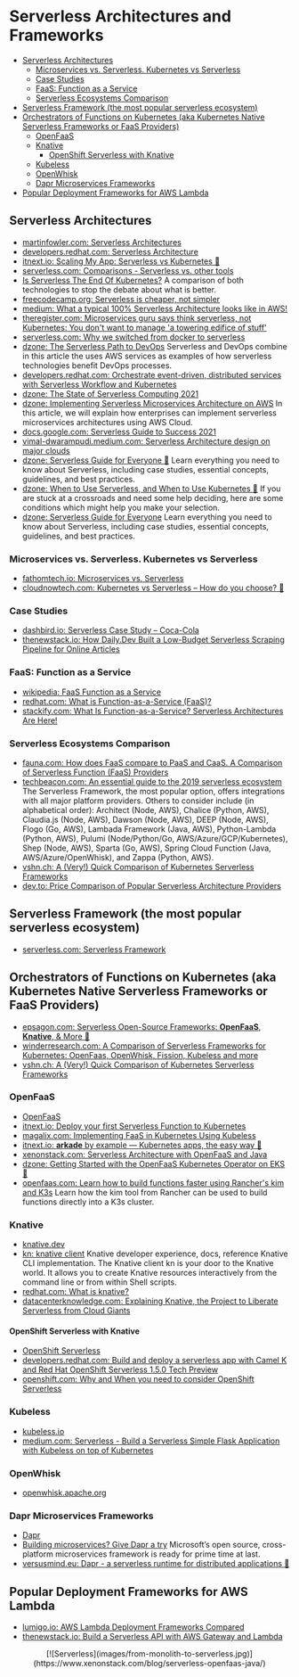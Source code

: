 # Serverless Architectures and Frameworks
- [Serverless Architectures](#serverless-architectures)
	- [Microservices vs. Serverless. Kubernetes vs Serverless](#microservices-vs-serverless-kubernetes-vs-serverless)
	- [Case Studies](#case-studies)
	- [FaaS: Function as a Service](#faas-function-as-a-service)
	- [Serverless Ecosystems Comparison](#serverless-ecosystems-comparison)
- [Serverless Framework (the most popular serverless ecosystem)](#serverless-framework-the-most-popular-serverless-ecosystem)
- [Orchestrators of Functions on Kubernetes (aka Kubernetes Native Serverless Frameworks or FaaS Providers)](#orchestrators-of-functions-on-kubernetes-aka-kubernetes-native-serverless-frameworks-or-faas-providers)
	- [OpenFaaS](#openfaas)
	- [Knative](#knative)
		- [OpenShift Serverless with Knative](#openshift-serverless-with-knative)
	- [Kubeless](#kubeless)
	- [OpenWhisk](#openwhisk)
	- [Dapr Microservices Frameworks](#dapr-microservices-frameworks)
- [Popular Deployment Frameworks for AWS Lambda](#popular-deployment-frameworks-for-aws-lambda)

## Serverless Architectures
* [martinfowler.com: Serverless Architectures](https://martinfowler.com/articles/serverless.html)
* [developers.redhat.com: Serverless Architecture](https://developers.redhat.com/topics/serverless-architecture/)
* [itnext.io: Scaling My App: Serverless vs Kubernetes 🌟](https://itnext.io/scaling-my-app-serverless-vs-kubernetes-cdb8adf446e1)
* [serverless.com: Comparisons - Serverless vs. other tools](https://www.serverless.com/learn/comparisons/)
* [Is Serverless The End Of Kubernetes?](https://towardsdatascience.com/kubernetes-serverless-differences-84699f370609) A comparison of both technologies to stop the debate about what is better.
* [freecodecamp.org: Serverless is cheaper, not simpler](https://www.freecodecamp.org/news/serverless-is-cheaper-not-simpler-a10c4fc30e49/)
* [medium: What a typical 100% Serverless Architecture looks like in AWS!](https://medium.com/serverless-transformation/what-a-typical-100-serverless-architecture-looks-like-in-aws-40f252cd0ecb)
* [theregister.com: Microservices guru says think serverless, not Kubernetes: You don't want to manage 'a towering edifice of stuff'](https://www.theregister.com/2020/09/22/microservices_talk_gotopia/)
* [serverless.com: Why we switched from docker to serverless](https://www.serverless.com/blog/why-we-switched-from-docker-to-serverless)
* [dzone: The Serverless Path to DevOps](https://dzone.com/articles/the-serverless-path-to-devops) Serverless and DevOps combine in this article the uses AWS services as examples of how serverless technologies benefit DevOps processes.
* [developers.redhat.com: Orchestrate event-driven, distributed services with Serverless Workflow and Kubernetes](https://developers.redhat.com/blog/2020/11/26/event-driven-distributed-service-orchestration-with-serverless-workflow/)
* [dzone: The State of Serverless Computing 2021](https://dzone.com/articles/the-state-of-serverless-computing-2021)
* [dzone: Implementing Serverless Microservices Architecture on AWS](https://dzone.com/articles/implementing-serverless-microservices-architecture) In this article, we will explain how enterprises can implement serverless microservices architectures using AWS Cloud.
* [docs.google.com: Serverless Guide to Success 2021](https://docs.google.com/document/u/0/d/1VEkUvTbqxfC1XyVGb2Z3DtEk9NA1M6PJpeCqEYRATLM/mobilebasic)
* [vimal-dwarampudi.medium.com: Serverless Architecture design on major clouds](https://vimal-dwarampudi.medium.com/serverless-architecture-design-on-major-clouds-8c53c2aa62d2)
* [dzone: Serverless Guide for Everyone 🌟](https://dzone.com/articles/serverless-guide-for-everyone) Learn everything you need to know about Serverless, including case studies, essential concepts, guidelines, and best practices.
* [dzone: When to Use Serverless, and When to Use Kubernetes 🌟](https://dzone.com/articles/when-to-use-serverless-when-to-use-kubernetes) If you are stuck at a crossroads and need some help deciding, here are some conditions which might help you make your selection.
* [dzone: Serverless Guide for Everyone](https://dzone.com/articles/serverless-guide-for-everyone) Learn everything you need to know about Serverless, including case studies, essential concepts, guidelines, and best practices.

### Microservices vs. Serverless. Kubernetes vs Serverless
* [fathomtech.io: Microservices vs. Serverless](https://fathomtech.io/blog/microservices-vs-serverless/)
* [cloudnowtech.com: Kubernetes vs Serverless – How do you choose? 🌟](https://www.cloudnowtech.com/blog/kubernetes-vs-serverless-how-do-you-choose/)

### Case Studies
* [dashbird.io: Serverless Case Study – Coca-Cola](https://dashbird.io/blog/serverless-case-study-coca-cola/)
* [thenewstack.io: How Daily.Dev Built a Low-Budget Serverless Scraping Pipeline for Online Articles](https://thenewstack.io/how-daily-dev-built-a-low-budget-serverless-scraping-pipeline-for-online-articles/)

### FaaS: Function as a Service
* [wikipedia: FaaS Function as a Service](https://en.wikipedia.org/wiki/Function_as_a_service)
* [redhat.com: What is Function-as-a-Service (FaaS)?](https://www.redhat.com/en/topics/cloud-native-apps/what-is-faas)
* [stackify.com: What Is Function-as-a-Service? Serverless Architectures Are Here!](https://stackify.com/function-as-a-service-serverless-architecture/)

### Serverless Ecosystems Comparison
* [fauna.com: How does FaaS compare to PaaS and CaaS. A Comparison of Serverless Function (FaaS) Providers](https://fauna.com/blog/comparison-faas-providers)
* [techbeacon.com: An essential guide to the 2019 serverless ecosystem](https://techbeacon.com/enterprise-it/essential-guide-2019-serverless-ecosystem) The Serverless Framework, the most popular option, offers integrations with all major platform providers. Others to consider include (in alphabetical order): Architect (Node, AWS), Chalice (Python, AWS), Claudia.js (Node, AWS), Dawson (Node, AWS), DEEP (Node, AWS), Flogo (Go, AWS), Lambada Framework (Java, AWS), Python-Lambda (Python, AWS), Pulumi (Node/Python/Go, AWS/Azure/GCP/Kubernetes), Shep (Node, AWS), Sparta (Go, AWS), Spring Cloud Function (Java, AWS/Azure/OpenWhisk), and Zappa (Python, AWS).
* [vshn.ch: A (Very!) Quick Comparison of Kubernetes Serverless Frameworks](https://www.vshn.ch/en/blog/a-very-quick-comparison-of-kubernetes-serverless-frameworks/)
* [dev.to: Price Comparison of Popular Serverless Architecture Providers](https://dev.to/mbagley1020/price-comparison-of-popular-serverless-architecture-providers-2jk9)

## Serverless Framework (the most popular serverless ecosystem)
* [serverless.com: Serverless Framework](https://www.serverless.com/)
 
## Orchestrators of Functions on Kubernetes (aka Kubernetes Native Serverless Frameworks or FaaS Providers)
* [epsagon.com: Serverless Open-Source Frameworks: **OpenFaaS**, **Knative**, & More 🌟](https://epsagon.com/blog/serverless-open-source-frameworks-openfaas-knative-more/)
* [winderresearch.com: A Comparison of Serverless Frameworks for Kubernetes: OpenFaas, OpenWhisk, Fission, Kubeless and more](https://winderresearch.com/a-comparison-of-serverless-frameworks-for-kubernetes-openfaas-openwhisk-fission-kubeless-and-more/)
* [vshn.ch: A (Very!) Quick Comparison of Kubernetes Serverless Frameworks](https://vshn.ch/en/blog/a-very-quick-comparison-of-kubernetes-serverless-frameworks/)

### OpenFaaS
* [OpenFaaS](https://www.openfaas.com/)
* [itnext.io: Deploy your first Serverless Function to Kubernetes](https://itnext.io/deploy-your-first-serverless-function-to-kubernetes-232307f7b0a9)
* [magalix.com: Implementing FaaS in Kubernetes Using Kubeless](https://www.magalix.com/blog/implementing-faas-in-kubernetes-using-kubeless)
* [itnext.io: **arkade** by example — Kubernetes apps, the easy way 🌟](https://itnext.io/kubernetes-apps-the-easy-way-f06d9e5cad3c)
* [xenonstack.com: Serverless Architecture with OpenFaaS and Java](https://www.xenonstack.com/blog/serverless-openfaas-java/)
* [dzone: Getting Started with the OpenFaaS Kubernetes Operator on EKS 🌟](https://dzone.com/articles/getting-started-with-the-openfaas-kubernetes-opera)
* [openfaas.com: Learn how to build functions faster using Rancher's kim and K3s](https://www.openfaas.com/blog/kim/) Learn how the kim tool from Rancher can be used to build functions directly into a K3s cluster.

### Knative
* [knative.dev](https://knative.dev/)
* [kn: knative client](https://github.com/knative/client) Knative developer experience, docs, reference Knative CLI implementation. The Knative client kn is your door to the Knative world. It allows you to create Knative resources interactively from the command line or from within Shell scripts.
* [redhat.com: What is knative?](https://www.redhat.com/en/topics/microservices/what-is-knative)
* [datacenterknowledge.com: Explaining Knative, the Project to Liberate Serverless from Cloud Giants](https://www.datacenterknowledge.com/open-source/explaining-knative-project-liberate-serverless-cloud-giants)

#### OpenShift Serverless with Knative
* [OpenShift Serverless](https://www.openshift.com/learn/topics/serverless)
* [developers.redhat.com: Build and deploy a serverless app with Camel K and Red Hat OpenShift Serverless 1.5.0 Tech Preview](https://developers.redhat.com/blog/2020/04/24/build-and-deploy-a-serverless-app-with-camel-k-and-red-hat-openshift-serverless-1-5-0-tech-preview/)
* [openshift.com: Why and When you need to consider OpenShift Serverless](https://www.openshift.com/blog/why-and-when-you-need-to-consider-openshift-serverless)

### Kubeless  
* [kubeless.io](https://kubeless.io/)
* [medium.com: Serverless - Build a Serverless Simple Flask Application with Kubeless on top of Kubernetes](https://medium.com/@peiruwang/serverless-build-a-serverless-simple-flask-application-with-kubeless-on-top-of-kubernetes-95c6682c3750)

### OpenWhisk
* [openwhisk.apache.org](https://openwhisk.apache.org/)

### Dapr Microservices Frameworks
- [Dapr](https://dapr.io/)
- [Building microservices? Give Dapr a try](https://www.infoworld.com/article/3604010/building-microservices-give-dapr-a-try.html) Microsoft’s open source, cross-platform microservices framework is ready for prime time at last.
- [versusmind.eu: Dapr - a serverless runtime for distributed applications 🌟](https://versusmind.eu/blog/dapr-a-serverless-runtime-for-distributed-applications)

## Popular Deployment Frameworks for AWS Lambda
* [lumigo.io: AWS Lambda Deployment Frameworks Compared](https://lumigo.io/blog/comparison-of-lambda-deployment-frameworks/)
* [thenewstack.io: Build a Serverless API with AWS Gateway and Lambda](https://thenewstack.io/build-a-serverless-api-with-aws-gateway-and-lambda/)

<center>
[![Serverless](images/from-monolith-to-serverless.jpg)](https://www.xenonstack.com/blog/serverless-openfaas-java/) 
</center>